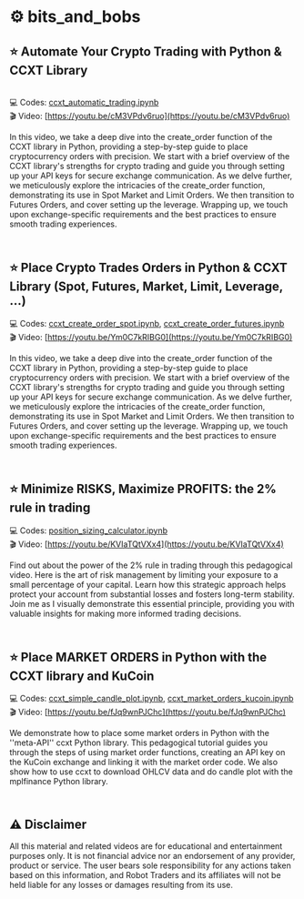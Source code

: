 # ⚙️ bits_and_bobs

⭐ Automate Your Crypto Trading with Python & CCXT Library
-------------
\
💻 Codes: [ccxt_automatic_trading.ipynb](https://github.com/RobotTraders/bits_and_bobs/blob/main/ccxt_automatic_trading.ipynb)
\
🎬 Video: [https://youtu.be/cM3VPdv6ruo](https://youtu.be/cM3VPdv6ruo)

In this video, we take a deep dive into the create_order function of the CCXT library in Python, providing a step-by-step guide to place cryptocurrency orders with precision. We start with a brief overview of the CCXT library's strengths for crypto trading and guide you through setting up your API keys for secure exchange communication. As we delve further, we meticulously explore the intricacies of the create_order function, demonstrating its use in Spot Market and Limit Orders. We then transition to Futures Orders, and cover setting up the leverage. Wrapping up, we touch upon exchange-specific requirements and the best practices to ensure smooth trading experiences. 

\
⭐ Place Crypto Trades Orders in Python & CCXT Library (Spot, Futures, Market, Limit, Leverage, ...)
-------------
💻 Codes:
[ccxt_create_order_spot.ipynb](https://github.com/RobotTraders/bits_and_bobs/blob/main/ccxt_create_order_spot.ipynb), 
[ccxt_create_order_futures.ipynb](https://github.com/RobotTraders/bits_and_bobs/blob/main/ccxt_create_order_futures.ipynb)
\
🎬 Video: [https://youtu.be/Ym0C7kRIBG0](https://youtu.be/Ym0C7kRIBG0)

In this video, we take a deep dive into the create_order function of the CCXT library in Python, providing a step-by-step guide to place cryptocurrency orders with precision. We start with a brief overview of the CCXT library's strengths for crypto trading and guide you through setting up your API keys for secure exchange communication. As we delve further, we meticulously explore the intricacies of the create_order function, demonstrating its use in Spot Market and Limit Orders. We then transition to Futures Orders, and cover setting up the leverage. Wrapping up, we touch upon exchange-specific requirements and the best practices to ensure smooth trading experiences. 

\
⭐ Minimize RISKS, Maximize PROFITS: the 2% rule in trading
-------------
💻 Codes: [position_sizing_calculator.ipynb](https://github.com/RobotTraders/bits_and_bobs/blob/main/position_sizing_calculator.ipynb) 
\
🎬 Video: [https://youtu.be/KVIaTQtVXx4](https://youtu.be/KVIaTQtVXx4)

Find out about the power of the 2% rule in trading through this pedagogical video. Here is the art of risk management by limiting your exposure to a small percentage of your capital. Learn how this strategic approach helps protect your account from substantial losses and fosters long-term stability. Join me as I visually demonstrate this essential principle, providing you with valuable insights for making more informed trading decisions. 

\
⭐ Place MARKET ORDERS in Python with the CCXT library and KuCoin
-------------
💻 Codes: [ccxt_simple_candle_plot.ipynb](https://github.com/RobotTraders/bits_and_bobs/blob/main/ccxt_simple_candle_plot.ipynb), 
[ccxt_market_orders_kucoin.ipynb](https://github.com/RobotTraders/bits_and_bobs/blob/main/ccxt_market_orders_kucoin.ipynb) 
\
🎬 Video: [https://youtu.be/fJq9wnPJChc](https://youtu.be/fJq9wnPJChc)

We demonstrate how to place some market orders in Python with the ''meta-API'' ccxt Python library. This pedagogical tutorial guides you through the steps of using market order functions, creating an API key on the KuCoin exchange and linking it with the market order code. We also show how to use ccxt to download OHLCV data and do candle plot with the mplfinance Python library.

\
⚠️ Disclaimer
-------------
All this material and related videos are for educational and entertainment purposes only. It is not financial advice nor an endorsement of any provider, product or service. The user bears sole responsibility for any actions taken based on this information, and Robot Traders and its affiliates will not be held liable for any losses or damages resulting from its use. 
